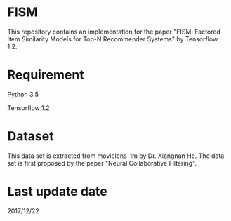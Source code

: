 # FISM
This repository contains an implementation for the paper "FISM: Factored Item Similarity Models for Top-N Recommender Systems" by Tensorflow 1.2.
# Requirement
Python 3.5

Tensorflow 1.2
# Dataset

This data set is extracted from movielens-1m by Dr. Xiangnan He. The data set is first proposed by the paper "Neural Collaborative Filtering".

# Last update date
2017/12/22

